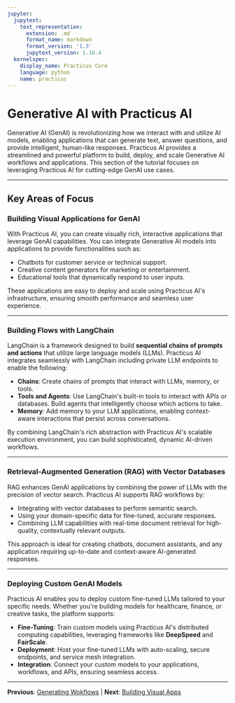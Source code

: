 ```yaml
---
jupyter:
  jupytext:
    text_representation:
      extension: .md
      format_name: markdown
      format_version: '1.3'
      jupytext_version: 1.16.4
  kernelspec:
    display_name: Practicus Core
    language: python
    name: practicus
---
```


# Generative AI with Practicus AI

Generative AI (GenAI) is revolutionizing how we interact with and utilize AI models, enabling applications that can generate text, answer questions, and provide intelligent, human-like responses. Practicus AI provides a streamlined and powerful platform to build, deploy, and scale Generative AI workflows and applications. This section of the tutorial focuses on leveraging Practicus AI for cutting-edge GenAI use cases.

---

## Key Areas of Focus

### Building Visual Applications for GenAI
With Practicus AI, you can create visually rich, interactive applications that leverage GenAI capabilities. You can integrate Generative AI models into applications to provide functionalities such as:

- Chatbots for customer service or technical support.
- Creative content generators for marketing or entertainment.
- Educational tools that dynamically respond to user inputs.

These applications are easy to deploy and scale using Practicus AI's infrastructure, ensuring smooth performance and seamless user experience.

---

### Building Flows with LangChain
LangChain is a framework designed to build **sequential chains of prompts and actions** that utilize large language models (LLMs). Practicus AI integrates seamlessly with LangChain including private LLM endpoints to enable the following:

- **Chains**: Create chains of prompts that interact with LLMs, memory, or tools.
- **Tools and Agents**: Use LangChain's built-in tools to interact with APIs or databases. Build agents that intelligently choose which actions to take.
- **Memory**: Add memory to your LLM applications, enabling context-aware interactions that persist across conversations.
  
By combining LangChain's rich abstraction with Practicus AI's scalable execution environment, you can build sophisticated, dynamic AI-driven workflows.

---

### Retrieval-Augmented Generation (RAG) with Vector Databases
RAG enhances GenAI applications by combining the power of LLMs with the precision of vector search. Practicus AI supports RAG workflows by:

- Integrating with vector databases to perform semantic search.
- Using your domain-specific data for fine-tuned, accurate responses.
- Combining LLM capabilities with real-time document retrieval for high-quality, contextually relevant outputs.

This approach is ideal for creating chatbots, document assistants, and any application requiring up-to-date and context-aware AI-generated responses.

---

### Deploying Custom GenAI Models
Practicus AI enables you to deploy custom fine-tuned LLMs tailored to your specific needs. Whether you're building models for healthcare, finance, or creative tasks, the platform supports:

- **Fine-Tuning**: Train custom models using Practicus AI's distributed computing capabilities, leveraging frameworks like **DeepSpeed** and **FairScale**.
- **Deployment**: Host your fine-tuned LLMs with auto-scaling, secure endpoints, and service mesh integration.
- **Integration**: Connect your custom models to your applications, workflows, and APIs, ensuring seamless access.


---

**Previous**: [Generating Wokflows](../workflows/AI-Studio/generating-wokflows.md) | **Next**: [Building Visual Apps](apps/building-visual-apps.md)
